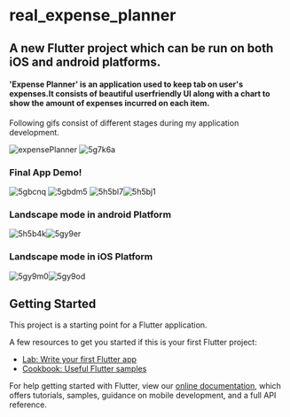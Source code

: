 # real_expense_planner

## A new Flutter project which can be run on both iOS and android platforms.
#### 'Expense Planner' is an application used to keep tab on user's expenses.It consists of beautiful userfriendly UI along with a chart to show the amount of expenses incurred on each item.

Following gifs consist of different stages during my application development.

![expensePlanner](https://user-images.githubusercontent.com/65438833/125024032-bc63a180-e09f-11eb-8ef4-136a60706954.gif) ![5g7k6a](https://user-images.githubusercontent.com/65438833/125273802-057c5580-e32d-11eb-87b2-37e560f8fbcd.gif)

### Final App Demo!

![5gbcnq](https://user-images.githubusercontent.com/65438833/125430426-8643af20-f497-46bf-8bb8-1d2a63cfbdd2.gif) ![5gbdm5](https://user-images.githubusercontent.com/65438833/125432358-bffc6a81-96c5-4c72-87ef-13f03a330b09.gif)
![5h5bl7](https://user-images.githubusercontent.com/65438833/126440259-0805e574-40d4-426f-9fda-4d9d1001d0fb.gif)![5h5bj1](https://user-images.githubusercontent.com/65438833/126440303-e60a021e-5d0d-45f2-b3e8-bb9f54b7fc0f.gif)

### Landscape mode in android Platform
![5h5b4k](https://user-images.githubusercontent.com/65438833/126439585-e729abe4-cff9-49e9-aef6-2f22c507a740.gif)![5gy9er](https://user-images.githubusercontent.com/65438833/126153890-3b6f7bac-84fe-46f2-8e24-6045f729e8e6.gif)
### Landscape mode in iOS Platform
![5gy9m0](https://user-images.githubusercontent.com/65438833/126154062-d983de38-c79c-4af0-8d6e-b34b3350aaec.gif)![5gy9od](https://user-images.githubusercontent.com/65438833/126154087-e087faad-794c-49ca-9b22-50bc0d172154.gif)





## Getting Started

This project is a starting point for a Flutter application.

A few resources to get you started if this is your first Flutter project:

- [Lab: Write your first Flutter app](https://flutter.dev/docs/get-started/codelab)
- [Cookbook: Useful Flutter samples](https://flutter.dev/docs/cookbook)

For help getting started with Flutter, view our
[online documentation](https://flutter.dev/docs), which offers tutorials,
samples, guidance on mobile development, and a full API reference.
